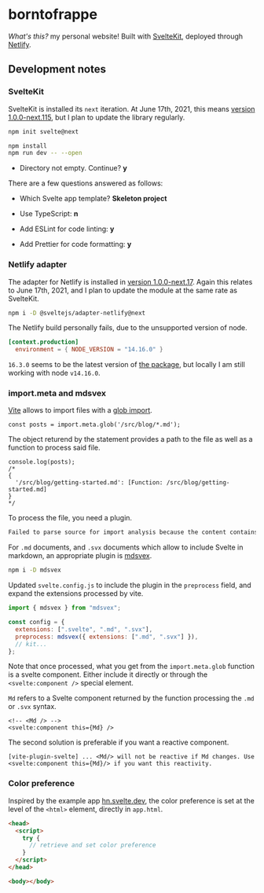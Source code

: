 # borntofrappe

_What's this?_ my personal website! Built with [SvelteKit](https://kit.svelte.dev/), deployed through [Netlify](https://www.netlify.com/).

## Development notes

### SvelteKit

SvelteKit is installed its `next` iteration. At June 17th, 2021, this means [version 1.0.0-next.115](https://www.npmjs.com/package/@sveltejs/kit/v/1.0.0-next.115), but I plan to update the library regularly.

```bash
npm init svelte@next

npm install
npm run dev -- --open
```

- Directory not empty. Continue? **y**

There are a few questions answered as follows:

- Which Svelte app template? **Skeleton project**

- Use TypeScript: **n**

- Add ESLint for code linting: **y**

- Add Prettier for code formatting: **y**

### Netlify adapter

The adapter for Netlify is installed in [version 1.0.0-next.17](https://www.npmjs.com/package/@sveltejs/adapter-netlify/v/1.0.0-next.17). Again this relates to June 17th, 2021, and I plan to update the module at the same rate as SvelteKit.

```bash
npm i -D @sveltejs/adapter-netlify@next
```

The Netlify build personally fails, due to the unsupported version of node.

```toml
[context.production]
  environment = { NODE_VERSION = "14.16.0" }
```

`16.3.0` seems to be the latest version of [the package](https://www.npmjs.com/package/node), but locally I am still working with node `v14.16.0`.

### import.meta and mdsvex

[Vite](https://vitejs.dev) allows to import files with a [glob import](https://vitejs.dev/guide/features.html#glob-import).

```JS
const posts = import.meta.glob('/src/blog/*.md');
```

The object returend by the statement provides a path to the file as well as a function to process said file.

```JS
console.log(posts);
/*
{
  '/src/blog/getting-started.md': [Function: /src/blog/getting-started.md]
}
*/
```

To process the file, you need a plugin.

```bash
Failed to parse source for import analysis because the content contains invalid JS syntax. You may need to install appropriate plugins to handle the .md file format.
```

For `.md` documents, and `.svx` documents which allow to include Svelte in markdown, an appropriate plugin is [mdsvex](https://github.com/pngwn/MDsveX/tree/master/packages/mdsvex).

```bash
npm i -D mdsvex
```

Updated `svelte.config.js` to include the plugin in the `preprocess` field, and expand the extensions processed by vite.

```js
import { mdsvex } from "mdsvex";

const config = {
  extensions: [".svelte", ".md", ".svx"],
  preprocess: mdsvex({ extensions: [".md", ".svx"] }),
  // kit...
};
```

Note that once processed, what you get from the `import.meta.glob` function is a svelte component. Either include it directly or through the `<svelte:component />` special element.

`Md` refers to a Svelte component returned by the function processing the `.md` or `.svx` syntax.

```svelte
<!-- <Md /> -->
<svelte:component this={Md} />
```

The second solution is preferable if you want a reactive component.

```code
[vite-plugin-svelte] ... <Md/> will not be reactive if Md changes. Use <svelte:component this={Md}/> if you want this reactivity.
```

### Color preference

Inspired by the example app [hn.svelte.dev](https://github.com/sveltejs/kit/blob/master/examples/hn.svelte.dev/src/app.html#L9), the color preference is set at the level of the `<html>` element, directly in `app.html`.

```html
<head>
  <script>
    try {
      // retrieve and set color preference
    }
  </script>
</head>

<body></body>
```
